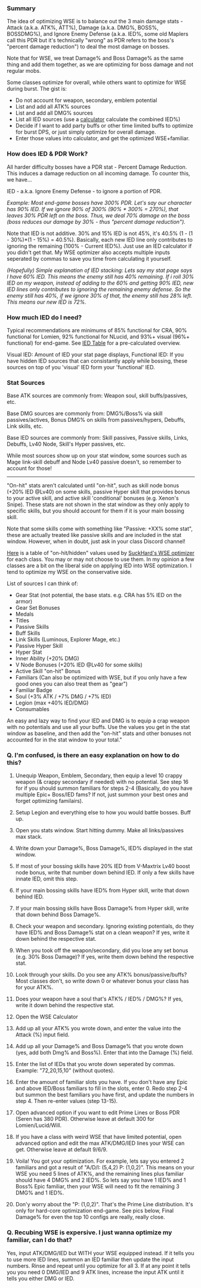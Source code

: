 ### Summary

The idea of optimizing WSE is to balance out the 3 main damage stats - Attack (a.k.a. ATK%, ATT%), Damage (a.k.a. DMG%, BOSS%, BOSSDMG%), and Ignore Enemy Defense (a.k.a. IED%, some old Maplers call this PDR but it's technically "wrong" as PDR refers to the boss's "percent damage reduction") to deal the most damage on bosses.

Note that for WSE, we treat Damage% and Boss Damage% as the same thing and add them together, as we are optimizing for boss damage and not regular mobs.

Some classes optimize for overall, while others want to optimize for WSE during burst. The gist is:

- Do not account for weapon, secondary, emblem potential
- List and add all ATK% sources
- List and add all DMG% sources
- List all IED sources (use a [calculator](https://pearlitic.github.io/ied_calculator) calculate the combined IED%)
- Decide if I want to add party buffs or other time limited buffs to optimize for burst DPS, or just simply optimize for overall damage.
- Enter those values into calculator, and get the optimized WSE+familiar.

### How does IED & PDR Work?

All harder difficulty bosses have a PDR stat - Percent Damage Reduction. This induces a damage reduction on all incoming damage. To counter this, we have...

IED - a.k.a. Ignore Enemy Defense - to ignore a portion of PDR.

_Example: Most end-game bosses have 300% PDR. Let's say our character has 90% IED. If we ignore 90% of 300% (90% \* 300% = 270%), that leaves 30% PDR left on the boss. Thus, we deal 70% damage on the boss (boss reduces our damage by 30% - thus "percent damage reduction")._

Note that IED is not additive. 30% and 15% IED is not 45%, it's 40.5% (1 - (1 - 30%)\*(1 - 15%) = 40.5%). Basically, each new IED line only contributes to ignoring the remaining (100% - Current IED%). Just use an IED calculator if you didn't get that. My WSE optimizer also accepts multiple inputs seperated by commas to save you time from calculating it yourself.

_(Hopefully) Simple explanation of IED stacking: Lets say my stat page says I have 60% IED. This means the enemy still has 40% remaining. If i roll 30% IED on my weapon, instead of adding to the 60% and getting 90% IED, new IED lines only contributes to ignoring the remaining enemy defense. So the enemy still has 40%, if we ignore 30% of that, the enemy still has 28% left. This means our new IED is 72%._

### How much IED do I need?

Typical recommendations are minimums of 85% functional for CRA, 90% functional for Lomien, 92% functional for NLucid, and 93%+ visual (96%+ functional) for end-game. See [IED Table](https://pearlitic.github.io/%25/ied_table.html) for a pre-calculated overview.

Visual IED: Amount of IED your stat page displays,
Functional IED: If you have hidden IED sources that can consistantly apply while bossing, these sources on top of you 'visual' IED form your 'functional' IED.

### Stat Sources

Base ATK sources are commonly from: Weapon soul, skill buffs/passives, etc.

Base DMG sources are commonly from: DMG%/Boss% via skill passives/actives, Bonus DMG% on skills from passives/hypers, Debuffs, Link skills, etc.

Base IED sources are commonly from: Skill passives, Passive skills, Links, Debuffs, Lv40 Node, Skill's Hyper passives, etc.

While most sources show up on your stat window, some sources such as Mage link-skill debuff and Node Lv40 passive doesn't, so remember to account for those!

---

"On-hit" stats aren't calculated until "on-hit", such as skill node bonus (+20% IED @Lv40) on some skills, passive Hyper skill that provides bonus to your active skill, and active skill 'conditional' bonuses (e.g. Xenon's Snipe). These stats are not shown in the stat window as they only apply to specific skills, but you should account for them if it is your main bossing skill.

Note that some skills come with something like "Passive: +XX% some stat", these are actually treated like passive skills and are included in the stat window. However, when in doubt, just ask in your class Discord channel!

[Here](https://github.com/Pearlitic/pearlitic.github.io/blob/main/%25/class_data.md) is a table of "on-hit/hidden" values used by [SuckHard's WSE optimizer](https://brendonmay.github.io/wseCalculator/) for each class. You may or may not choose to use them. In my opinion a few classes are a bit on the liberal side on applying IED into WSE optimization. I tend to optimize my WSE on the conservative side.

List of sources I can think of:

- Gear Stat (not potential, the base stats. e.g. CRA has 5% IED on the armor)
- Gear Set Bonuses
- Medals
- Titles
- Passive Skills
- Buff Skills
- Link Skills (Luminous, Explorer Mage, etc.)
- Passive Hyper Skill
- Hyper Stat
- Inner Ability (+20% DMG)
- V Node Bonuses (+20% IED @Lv40 for some skills)
- Active Skill "on-hit" Bonus
- Familiars (Can also be optimized with WSE, but if you only have a few good ones you can also treat them as "gear")
- Familiar Badge
- Soul (+3% ATK / +7% DMG / +7% IED)
- Legion (max +40% IED/DMG)
- Consumables

An easy and lazy way to find your IED and DMG is to equip a crap weapon with no potentials and use all your buffs. Use the values you get in the stat window as baseline, and then add the "on-hit" stats and other bonuses not accounted for in the stat window to your total."

### Q. I'm confused, is there an easy explanation on how to do this?

1. Unequip Weapon, Emblem, Secondary, then equip a level 10 crappy weapon (& crappy secondary if needed) with no potential. See step 16 for if you should summon familiars for steps 2-4 (Basically, do you have multiple Epic+ Boss/IED fams? If not, just summon your best ones and forget optimizing familairs).
2. Setup Legion and everything else to how you would battle bosses. Buff up.
3. Open you stats window. Start hitting dummy. Make all links/passives max stack.
4. Write down your Damage%, Boss Damage%, IED% displayed in the stat window.
5. If most of your bossing skills have 20% IED from V-Maxtrix Lv40 boost node bonus, write that number down behind IED. If only a few skills have innate IED, omit this step.
6. If your main bossing skills have IED% from Hyper skill, write that down behind IED.
7. If your main bossing skills have Boss Damage% from Hyper skill, write that down behind Boss Damage%.
8. Check your weapon and secondary. Ignoring existing potentials, do they have IED% and Boss Damage% stat on a clean weapon? If yes, write it down behind the respective stat.
9. When you took off the weapon/secondary, did you lose any set bonus (e.g. 30% Boss Damage)? If yes, write them down behind the respective stat.
10. Look through your skills. Do you see any ATK% bonus/passive/buffs? Most classes don't, so write down 0 or whatever bonus your class has for your ATK%.
11. Does your weapon have a soul that's ATK% / IED% / DMG%? If yes, write it down behind the respective stat.

12. Open the WSE Calculator
13. Add up all your ATK% you wrote down, and enter the value into the Attack (%) input field.
14. Add up all your Damage% and Boss Damage% that you wrote down (yes, add both Dmg% and Boss%). Enter that into the Damage (%) field.
15. Enter the list of IEDs that you wrote down seperated by commas. Example: "72,20,15,10" (without quotes).
16. Enter the amount of familiar slots you have. If you don't have any Epic and above IED/Boss familiars to fill in the slots, enter 0. Redo step 2-4 but summon the best familiars you have first, and update the numbers in step 4. Then re-enter values (step 13-15).
17. Open advanced option if you want to edit Prime Lines or Boss PDR (Seren has 380 PDR). Otherwise leave at default 300 for Lomien/Lucid/Will.
18. If you have a class with weird WSE that have limited potential, open advanced option and edit the max ATK/DMG/IED lines your WSE can get. Otherwise leave at default 9/6/9.
18. Voila! You got your optimization. For example, lets say you entered 2 familiars and got a result of "A/D/I: (5,4,2)  P: (1,0,2)". This means on your WSE you need 5 lines of ATK%, and the remaining lines plus familiar should have 4 DMG% and 2 IED%. So lets say you have 1 IED% and 1 Boss% Epic familiar, then your WSE will need to fit the remaining 3 DMG% and 1 IED%. 
19. Don'y worry about the "P: (1,0,2)". That's the Prime Line distribution. It's only for hard-core optimization end-game. See pics below, Final Damage% for even the top 10 configs are really, really close.

### Q. Recubing WSE is expersive. I just wanna optimize my familiar, can I do that? 

Yes, input ATK/DMG/IED but WITH your WSE equipped instead. If it tells you to use more IED lines, summon an IED familiar then update the input numbers. Rinse and repeat until you optimize for all 3. If at any point it tells you you need 0 DMG/IED and 9 ATK lines, increase the input ATK until it tells you either DMG or IED.
